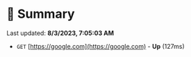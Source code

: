 # 📖 Summary
Last updated: **8/3/2023, 7:05:03 AM**

- `GET` [https://google.com](https://google.com) - **Up** (127ms)
